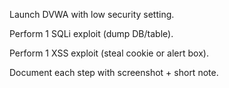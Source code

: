 Launch DVWA with low security setting.

Perform 1 SQLi exploit (dump DB/table).

Perform 1 XSS exploit (steal cookie or alert box).

Document each step with screenshot + short note.


